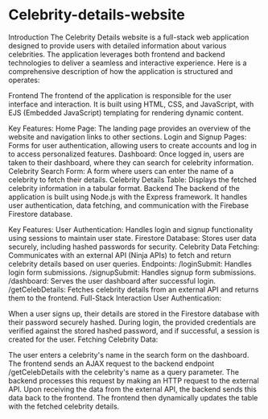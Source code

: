# Celebrity-details-website
Introduction
The Celebrity Details website is a full-stack web application designed to provide users with detailed information about various celebrities. The application leverages both frontend and backend technologies to deliver a seamless and interactive experience. Here is a comprehensive description of how the application is structured and operates:

Frontend
The frontend of the application is responsible for the user interface and interaction. It is built using HTML, CSS, and JavaScript, with EJS (Embedded JavaScript) templating for rendering dynamic content.

Key Features:
Home Page: The landing page provides an overview of the website and navigation links to other sections.
Login and Signup Pages: Forms for user authentication, allowing users to create accounts and log in to access personalized features.
Dashboard: Once logged in, users are taken to their dashboard, where they can search for celebrity information.
Celebrity Search Form: A form where users can enter the name of a celebrity to fetch their details.
Celebrity Details Table: Displays the fetched celebrity information in a tabular format.
Backend
The backend of the application is built using Node.js with the Express framework. It handles user authentication, data fetching, and communication with the Firebase Firestore database.

Key Features:
User Authentication: Handles login and signup functionality using sessions to maintain user state.
Firestore Database: Stores user data securely, including hashed passwords for security.
Celebrity Data Fetching: Communicates with an external API (Ninja APIs) to fetch and return celebrity details based on user queries.
Endpoints:
/loginSubmit: Handles login form submissions.
/signupSubmit: Handles signup form submissions.
/dashboard: Serves the user dashboard after successful login.
/getCelebDetails: Fetches celebrity details from an external API and returns them to the frontend.
Full-Stack Interaction
User Authentication:

When a user signs up, their details are stored in the Firestore database with their password securely hashed.
During login, the provided credentials are verified against the stored hashed password, and if successful, a session is created for the user.
Fetching Celebrity Data:

The user enters a celebrity's name in the search form on the dashboard.
The frontend sends an AJAX request to the backend endpoint /getCelebDetails with the celebrity's name as a query parameter.
The backend processes this request by making an HTTP request to the external API.
Upon receiving the data from the external API, the backend sends this data back to the frontend.
The frontend then dynamically updates the table with the fetched celebrity details.
